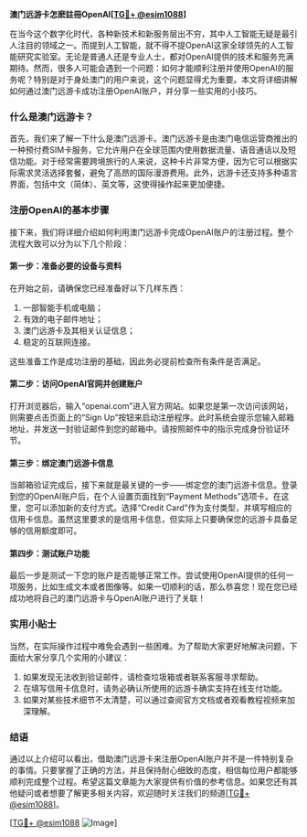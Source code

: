 **澳门远游卡怎麽註冊OpenAI[[TG💪+ @esim1088](https://t.me/s/esim1088)]**

在当今这个数字化时代，各种新技术和新服务层出不穷，其中人工智能无疑是最引人注目的领域之一。而提到人工智能，就不得不提OpenAI这家全球领先的人工智能研究实验室。无论是普通人还是专业人士，都对OpenAI提供的技术和服务充满期待。然而，很多人可能会遇到一个问题：如何才能顺利注册并使用OpenAI的服务呢？特别是对于身处澳门的用户来说，这个问题显得尤为重要。本文将详细讲解如何通过澳门远游卡成功注册OpenAI账户，并分享一些实用的小技巧。

### 什么是澳门远游卡？

首先，我们来了解一下什么是澳门远游卡。澳门远游卡是由澳门电信运营商推出的一种预付费SIM卡服务，它允许用户在全球范围内使用数据流量、语音通话以及短信功能。对于经常需要跨境旅行的人来说，这种卡片非常方便，因为它可以根据实际需求灵活选择套餐，避免了高昂的国际漫游费用。此外，远游卡还支持多种语言界面，包括中文（简体）、英文等，这使得操作起来更加便捷。

### 注册OpenAI的基本步骤

接下来，我们将详细介绍如何利用澳门远游卡完成OpenAI账户的注册过程。整个流程大致可以分为以下几个阶段：

#### 第一步：准备必要的设备与资料

在开始之前，请确保您已经准备好以下几样东西：
1. 一部智能手机或电脑；
2. 有效的电子邮件地址；
3. 澳门远游卡及其相关认证信息；
4. 稳定的互联网连接。

这些准备工作是成功注册的基础，因此务必提前检查所有条件是否满足。

#### 第二步：访问OpenAI官网并创建账户

打开浏览器后，输入“openai.com”进入官方网站。如果您是第一次访问该网站，则需要点击页面上的“Sign Up”按钮来启动注册程序。此时系统会提示您输入邮箱地址，并发送一封验证邮件到您的邮箱中。请按照邮件中的指示完成身份验证环节。

#### 第三步：绑定澳门远游卡信息

当邮箱验证完成后，接下来就是最关键的一步——绑定您的澳门远游卡信息。登录到您的OpenAI账户后，在个人设置页面找到“Payment Methods”选项卡。在这里，您可以添加新的支付方式。选择“Credit Card”作为支付类型，并填写相应的信用卡信息。虽然这里要求的是信用卡信息，但实际上只要确保您的远游卡具备足够的信用额度即可。

#### 第四步：测试账户功能

最后一步是测试一下您的账户是否能够正常工作。尝试使用OpenAI提供的任何一项服务，比如生成文本或者图像等。如果一切顺利的话，那么恭喜您！现在您已经成功地将自己的澳门远游卡与OpenAI账户进行了关联！

### 实用小贴士

当然，在实际操作过程中难免会遇到一些困难。为了帮助大家更好地解决问题，下面给大家分享几个实用的小建议：

1. 如果发现无法收到验证邮件，请检查垃圾箱或者联系客服寻求帮助。
2. 在填写信用卡信息时，请务必确认所使用的远游卡确实支持在线支付功能。
3. 如果对某些技术细节不太清楚，可以通过查阅官方文档或者观看教程视频来加深理解。

### 结语

通过以上介绍可以看出，借助澳门远游卡来注册OpenAI账户并不是一件特别复杂的事情。只要掌握了正确的方法，并且保持耐心细致的态度，相信每位用户都能够顺利完成整个过程。希望这篇文章能为大家提供有价值的参考信息。如果您还有其他疑问或者想要了解更多相关内容，欢迎随时关注我们的频道[[TG💪+ @esim1088](https://t.me/s/esim1088)]。

[[TG💪+ @esim1088](https://t.me/s/esim1088) ![Image](https://i.postimg.cc/4NQfJmqS/Snipaste-2025-05-13-00-14-12.png)]